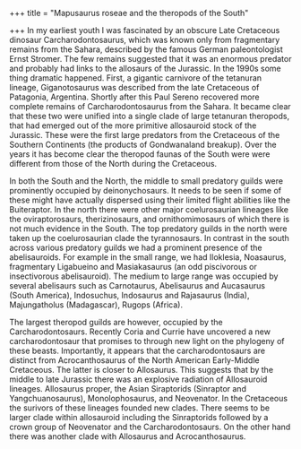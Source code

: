 +++
title = "Mapusaurus roseae and the theropods of the South"

+++
In my earliest youth I was fascinated by an obscure Late Cretaceous
dinosaur Carcharodontosaurus, which was known only from fragmentary
remains from the Sahara, described by the famous German paleontologist
Ernst Stromer. The few remains suggested that it was an enormous
predator and probably had links to the allosaurs of the Jurassic. In the
1990s some thing dramatic happened. First, a gigantic carnivore of the
tetanuran lineage, Giganotosaurus was described from the late Cretaceous
of Patagonia, Argentina. Shortly after this Paul Sereno recovered more
complete remains of Carcharodontosaurus from the Sahara. It became clear
that these two were unified into a single clade of large tetanuran
theropods, that had emerged out of the more primitive allosauroid stock
of the Jurassic. These were the first large predators from the
Cretaceous of the Southern Continents (the products of Gondwanaland
breakup). Over the years it has become clear the theropod faunas of the
South were were different from those of the North during the Cretaceous.

In both the South and the North, the middle to small predatory guilds
were prominently occupied by deinonychosaurs. It needs to be seen if
some of these might have actually dispersed using their limited flight
abilities like the Buiteraptor. In the north there were other major
coelurosaurian lineages like the oviraptorosaurs, therizinosaurs, and
ornithomimosaurs of which there is not much evidence in the South. The
top predatory guilds in the north were taken up the coelurosaurian clade
the tyrannosaurs. In contrast in the south across various predatory
guilds we had a prominent presence of the abelisauroids. For example in
the small range, we had Iloklesia, Noasaurus, fragmentary Ligabueino and
Masiakasaurus (an odd piscivorous or insectivorous abelisauroid). The
medium to large range was occupied by several abelisaurs such as
Carnotaurus, Abelisaurus and Aucasaurus (South America), Indosuchus,
Indosaurus and Rajasaurus (India), Majungatholus (Madagascar), Rugops
(Africa).

The largest theropod guilds are however, occupied by the
Carcharodontosaurs. Recently Coria and Currie have uncovered a new
carcharodontosaur that promises to through new light on the phylogeny of
these beasts. Importantly, it appears that the carcharodontosaurs are
distinct from Acrocanthosaurus of the North American Early-Middle
Cretaceous. The latter is closer to Allosaurus. This suggests that by
the middle to late Jurassic there was an explosive radiation of
Allosauroid lineages. Allosaurus proper, the Asian Siraptorids
(Sinraptor and Yangchuanosaurus), Monolophosaurus, and Neovenator. In
the Cretaceous the surivors of these lineages founded new clades. There
seems to be larger clade within allosauroid including the Sinraptorids
followed by a crown group of Neovenator and the Carcharodontosaurs. On
the other hand there was another clade with Allosaurus and
Acrocanthosaurus.
